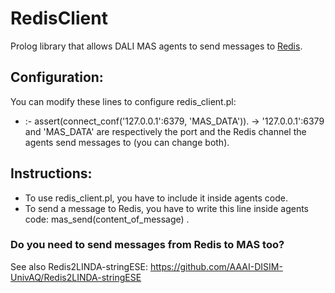 # RedisClient
Prolog library that allows DALI MAS agents to send messages to [Redis](http://redis.io).

## Configuration:
You can modify these lines to configure redis_client.pl:
- :- assert(connect_conf('127.0.0.1':6379, 'MAS_DATA')). -> '127.0.0.1':6379 and 'MAS_DATA' are respectively the port and the Redis channel the agents send messages to (you can change both).

## Instructions:
- To use redis_client.pl, you have to include it inside agents code.
- To send a message to Redis, you have to write this line inside agents code: mas_send(content_of_message) .

### Do you need to send messages from Redis to MAS too?
See also Redis2LINDA-stringESE: https://github.com/AAAI-DISIM-UnivAQ/Redis2LINDA-stringESE
